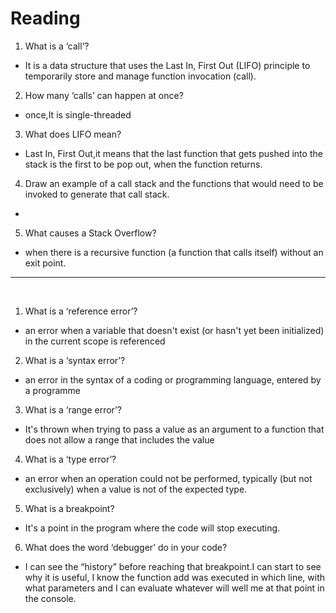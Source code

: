 # Reading

1. What is a ‘call’?
- It is a data structure that uses the Last In, First Out (LIFO) principle to temporarily store and manage function invocation (call).
2. How many ‘calls’ can happen at once?
- once,It is single-threaded
3. What does LIFO mean?
-  Last In, First Out,it means that the last function that gets pushed into the stack is the first to be pop out, when the function returns.
4. Draw an example of a call stack and the functions that would need to be invoked to generate that call stack.
- 
5. What causes a Stack Overflow?
- when there is a recursive function (a function that calls itself) without an exit point.
------------------------------
<br>

1. What is a ‘reference error’?
- an error when a variable that doesn't exist (or hasn't yet been initialized) in the current scope is referenced
2. What is a ‘syntax error’?
- an error in the syntax of a coding or programming language, entered by a programme
3. What is a ‘range error’?
- It's thrown when trying to pass a value as an argument to a function that does not allow a range that includes the value
4. What is a ‘type error’?
- an error when an operation could not be performed, typically (but not exclusively) when a value is not of the expected type.
5. What is a breakpoint?
- It's a point in the program where the code will stop executing.
6. What does the word ‘debugger’ do in your code?
- I can see the “history” before reaching that breakpoint.I can start to see why it is useful, I know the function add was executed in which line, with what parameters and I can evaluate whatever will well me at that point in the console.